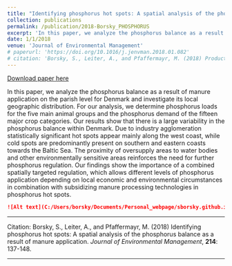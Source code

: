 ```yaml
---
title: "Identifying phosphorus hot spots: A spatial analysis of the phosphorus balance as a result of manure application"
collection: publications
permalink: /publication/2018-Borsky_PHOSPHORUS
excerpt: 'In this paper, we analyze the phosphorus balance as a result of manure  application on the parish level for Denmark and investigate its local  geographic distribution.'
date: 1/1/2018
venue: 'Journal of Environmental Management'
# paperurl: 'https://doi.org/10.1016/j.jenvman.2018.01.082'
# citation: 'Borsky, S., Leiter, A., and Pfaffermayr, M. (2018) Product quality and sustainability: The effect of international environmental agreements on bilateral trade. The World Economy, 41(11): 3098-3129.'
---
```


<a href='https://doi.org/10.1016/j.jenvman.2018.01.082'>Download paper here</a>

In this paper, we analyze the phosphorus balance as a result of manure  application on the parish level for Denmark and investigate its local  geographic distribution. For our analysis, we determine phosphorus loads for the five main animal groups and the phosphorus demand of the  fifteen major crop categories. Our results show that there is a large  variability in the phosphorus balance within Denmark. Due to industry agglomeration statistically significant hot spots appear mainly along the west coast, while cold spots are predominantly present on southern and eastern  coasts towards the Baltic Sea. The proximity of oversupply areas to  water bodies and other environmentally sensitive areas reinforces the need for further phosphorus regulation. Our findings  show the importance of a combined spatially targeted regulation, which  allows different levels of phosphorus application depending on local  economic and environmental circumstances in combination with subsidizing manure processing technologies in phosphorus hot spots.

```markdown
![Alt text](C:/Users/borsky/Documents/Personal_webpage/sborsky.github.io/images/fig_phosphorus.png)
```

---

Citation: Borsky, S., Leiter, A., and Pfaffermayr, M. (2018) Identifying phosphorus hot spots: A spatial analysis of the phosphorus balance as a result of manure application. *Journal of Environmental Management*, **214**: 137-148.

---


